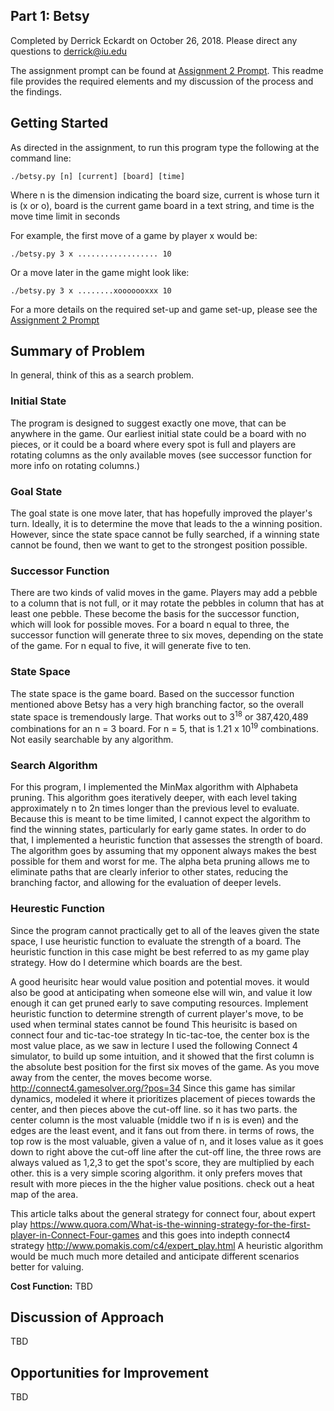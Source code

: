## Part 1: Betsy 

Completed by Derrick Eckardt on October 26, 2018.  Please direct any questions to [derrick@iu.edu](mailto:derrick@iu.edu)

The assignment prompt can be found at [Assignment 2 Prompt](https://github.iu.edu/cs-b551-fa2018/derrick-a2/blob/master/a2.pdf).  This readme file provides the required elements and my discussion of the process and the findings.

## Getting Started

As directed in the assignment, to run this program type the following at the command line:

    ./betsy.py [n] [current] [board] [time]
    
Where n is the dimension indicating the board size, current is whose turn it is (x or o), board is the current game board in a text string, and time is the move time limit in seconds

For example, the first move of a game by player x would be:

    ./betsy.py 3 x .................. 10

Or a move later in the game might look like:

    ./betsy.py 3 x ........xooooooxxx 10

For a more details on the required set-up and game set-up, please see the [Assignment 2 Prompt](https://github.iu.edu/cs-b551-fa2018/derrick-a2/blob/master/a2.pdf)

## Summary of Problem

In general, think of this as a search problem.

### Initial State

The program is designed to suggest exactly one move, that can be anywhere in the game.  Our earliest initial state could be a board with no pieces, or it could be a board where every spot is full and players are rotating columns as the only available moves (see successor function for more info on rotating columns.)

### Goal State

The goal state is one move later, that has hopefully improved the player's turn.  Ideally, it is to determine the move that leads to the a winning position.  However, since the state space cannot be fully searched, if a winning state cannot be found, then we want to get to the strongest position possible.

### Successor Function

There are two kinds of valid moves in the game.  Players may add a pebble to a column that is not full, or it may rotate the pebbles in column that has at least one pebble.  These become the basis for the successor function, which will look for possible moves.  For a board n equal to three, the successor function will generate three to six moves, depending on the state of the game.  For n equal to five, it will generate five to ten.  

### State Space

The state space is the game board.  Based on the successor function mentioned above Betsy has a very high branching factor, so the overall state space is tremendously large.  That works out to 3<sup>18</sup> or 387,420,489 combinations for an n = 3 board.  For n = 5, that is 1.21 x 10<sup>19</sup> combinations.  Not easily searchable by any algorithm.

### Search Algorithm

For this program, I implemented the MinMax algorithm with Alphabeta pruning.  This algorithm goes iteratively deeper, with each level taking approximately n to 2n times longer than the previous level to evaluate.  Because this is meant to be time limited, I cannot expect the algorithm to find the winning states, particularly for early game states.  In order to do that, I implemented a heuristic function that assesses the strength of board.   The algorithm goes by assuming that my opponent always makes the best possible for them and worst for me.   The alpha beta pruning allows me to eliminate paths that are clearly inferior to other states, reducing the branching factor, and allowing for the evaluation of deeper levels.

### Heurestic Function

Since the program cannot practically get to all of the leaves given the state space, I use heuristic function to evaluate the strength of a board.  The heuristic function in this case might be best referred to as my game play strategy.  How do I determine which boards are the best.  



A good heurisitc hear would value position and potential moves.  it would also be good at
anticipating when someone else will win, and value it low enough it can get pruned
early to save computing resources.
Implement heuristic function to determine strength of current player's move,
to be used when terminal states cannot be found
This heurisitc is based on connect four and tic-tac-toe strategy
In tic-tac-toe, the center box is the most value place, as we saw in lecture
I used the following Connect 4 simulator, to build up some intuition, and it
showed that the first column is the absolute best position for the first six moves
of the game.  As you move away from the center, the moves become worse.
http://connect4.gamesolver.org/?pos=34
Since this game has similar dynamics, modeled it where it prioritizes placement
of pieces towards the center, and then pieces above the cut-off line.
so it has two parts. the center column is the most valuable (middle two if n is
is even) and the edges are the least event, and it fans out from there.
in terms of rows, the top row is the most valuable, given a value of n, and it loses value as it goes down to right above the cut-off line
after the cut-off line, the three rows are always valued as 1,2,3
to get the spot's score, they are multiplied by each other.
this is a very simple scoring algorithm.  it only prefers moves that result with more pieces in the the higher value positions.  check out a heat map of the area.

This article talks about the general strategy for connect four, about expert play
https://www.quora.com/What-is-the-winning-strategy-for-the-first-player-in-Connect-Four-games
and this goes into indepth connect4 strategy
http://www.pomakis.com/c4/expert_play.html
A heuristic algorithm would be much much more detailed and anticipate different
scenarios better for valuing.





**Cost Function:** TBD

## Discussion of Approach

TBD

## Opportunities for Improvement

TBD


